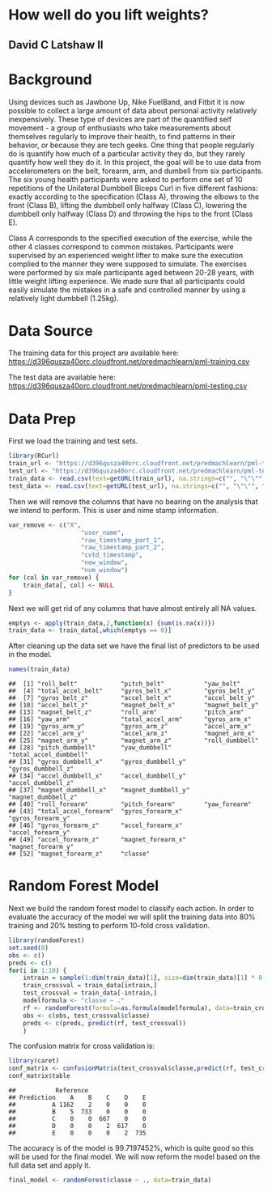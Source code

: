 # How well do you lift weights?
## David C Latshaw II

# Background

Using devices such as Jawbone Up, Nike FuelBand, and Fitbit it is now possible to collect a large amount of data about personal activity relatively inexpensively. These type of devices are part of the quantified self movement - a group of enthusiasts who take measurements about themselves regularly to improve their health, to find patterns in their behavior, or because they are tech geeks. One thing that people regularly do is quantify how much of a particular activity they do, but they rarely quantify how well they do it. In this project, the goal will be to use data from accelerometers on the belt, forearm, arm, and dumbell from six participants. The six young health participants were asked to perform one set of 10 repetitions of the Unilateral Dumbbell Biceps Curl in five different fashions: exactly according to the specification (Class A), throwing the elbows to the front (Class B), lifting the dumbbell only halfway (Class C), lowering the dumbbell only halfway (Class D) and throwing the hips to the front (Class E).

Class A corresponds to the specified execution of the exercise, while the other 4 classes correspond to common mistakes. Participants were supervised by an experienced weight lifter to make sure the execution complied to the manner they were supposed to simulate. The exercises were performed by six male participants aged between 20-28 years, with little weight lifting experience. We made sure that all participants could easily simulate the mistakes in a safe and controlled manner by using a relatively light dumbbell (1.25kg).

# Data Source

The training data for this project are available here: 
https://d396qusza40orc.cloudfront.net/predmachlearn/pml-training.csv

The test data are available here: 
https://d396qusza40orc.cloudfront.net/predmachlearn/pml-testing.csv

# Data Prep

First we load the training and test sets.  


```r
library(RCurl)
train_url <- "https://d396qusza40orc.cloudfront.net/predmachlearn/pml-training.csv"
test_url <- "https://d396qusza40orc.cloudfront.net/predmachlearn/pml-testing.csv"
train_data <- read.csv(text=getURL(train_url), na.strings=c("", "\"\"", "NA"))
test_data <- read.csv(text=getURL(test_url), na.strings=c("", "\"\"", "NA"))
```

Then we will remove the columns that have no bearing on the analysis that we intend to perform. This is user and nime stamp information.  


```r
var_remove <- c("X",
                    "user_name",
                    "raw_timestamp_part_1",
                    "raw_timestamp_part_2",
                    "cvtd_timestamp",
                    "new_window",
                    "num_window")
for (col in var_remove) {
    train_data[, col] <- NULL
}
```

Next we will get rid of any columns that have almost entirely all NA values.


```r
emptys <- apply(train_data,2,function(x) {sum(is.na(x))})
train_data <- train_data[,which(emptys == 0)]
```

After cleaning up the data set we have the final list of predictors to be used in the model.


```r
names(train_data)
```

```
##  [1] "roll_belt"            "pitch_belt"           "yaw_belt"            
##  [4] "total_accel_belt"     "gyros_belt_x"         "gyros_belt_y"        
##  [7] "gyros_belt_z"         "accel_belt_x"         "accel_belt_y"        
## [10] "accel_belt_z"         "magnet_belt_x"        "magnet_belt_y"       
## [13] "magnet_belt_z"        "roll_arm"             "pitch_arm"           
## [16] "yaw_arm"              "total_accel_arm"      "gyros_arm_x"         
## [19] "gyros_arm_y"          "gyros_arm_z"          "accel_arm_x"         
## [22] "accel_arm_y"          "accel_arm_z"          "magnet_arm_x"        
## [25] "magnet_arm_y"         "magnet_arm_z"         "roll_dumbbell"       
## [28] "pitch_dumbbell"       "yaw_dumbbell"         "total_accel_dumbbell"
## [31] "gyros_dumbbell_x"     "gyros_dumbbell_y"     "gyros_dumbbell_z"    
## [34] "accel_dumbbell_x"     "accel_dumbbell_y"     "accel_dumbbell_z"    
## [37] "magnet_dumbbell_x"    "magnet_dumbbell_y"    "magnet_dumbbell_z"   
## [40] "roll_forearm"         "pitch_forearm"        "yaw_forearm"         
## [43] "total_accel_forearm"  "gyros_forearm_x"      "gyros_forearm_y"     
## [46] "gyros_forearm_z"      "accel_forearm_x"      "accel_forearm_y"     
## [49] "accel_forearm_z"      "magnet_forearm_x"     "magnet_forearm_y"    
## [52] "magnet_forearm_z"     "classe"
```

# Random Forest Model

Next we build the random forest model to classify each action. In order to evaluate the accuracy of the model we will split the training data into 80% training and 20% testing to perform 10-fold cross validation.


```r
library(randomForest)
set.seed(0)
obs <- c()
preds <- c()
for(i in 1:10) {
    intrain = sample(1:dim(train_data)[1], size=dim(train_data)[1] * 0.8, replace=F)
    train_crossval = train_data[intrain,]
    test_crossval = train_data[-intrain,]
    modelformula <- "classe ~ ."
    rf <- randomForest(formula=as.formula(modelformula), data=train_crossval)
    obs <- c(obs, test_crossval$classe)
    preds <- c(preds, predict(rf, test_crossval))
    }
```

The confusion matrix for cross validation is:


```r
library(caret)
conf_matrix <- confusionMatrix(test_crossval$classe,predict(rf, test_crossval))
conf_matrix$table
```

```
##           Reference
## Prediction    A    B    C    D    E
##          A 1162    2    0    0    0
##          B    5  733    0    0    0
##          C    0    0  667    0    0
##          D    0    0    2  617    0
##          E    0    0    0    2  735
```

The accuracy is of the model is 99.7197452%, which is quite good so this will be used for the final model. We will now reform the model based on the full data set and apply it.


```r
final_model <- randomForest(classe ~ ., data=train_data)
```
